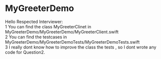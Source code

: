 # MyGreeterDemo
Hello Respected Interviewer:\
1 You can find the class MyGreeterClinet in MyGreeterDemo/MyGreeterDemo/MyGreeterClient.swift\
2 You can find the testcases in  MyGreeterDemo/MyGreeterDemoTests/MyGreeterDemoTests.swift\
3 I really dont know how to improve the class the tests , so I dont wrote any code for Question2.
